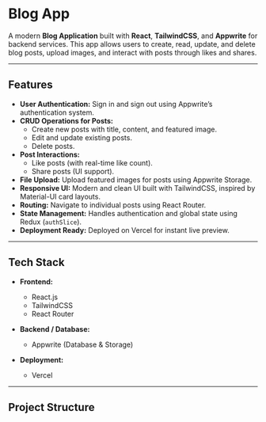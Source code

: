 # Blog App

A modern **Blog Application** built with **React**, **TailwindCSS**, and **Appwrite** for backend services. This app allows users to create, read, update, and delete blog posts, upload images, and interact with posts through likes and shares.

---

## Features

- **User Authentication:** Sign in and sign out using Appwrite’s authentication system.  
- **CRUD Operations for Posts:**  
  - Create new posts with title, content, and featured image.  
  - Edit and update existing posts.  
  - Delete posts.  
- **Post Interactions:**  
  - Like posts (with real-time like count).  
  - Share posts (UI support).  
- **File Upload:** Upload featured images for posts using Appwrite Storage.  
- **Responsive UI:** Modern and clean UI built with TailwindCSS, inspired by Material-UI card layouts.  
- **Routing:** Navigate to individual posts using React Router.  
- **State Management:** Handles authentication and global state using Redux (`authSlice`).  
- **Deployment Ready:** Deployed on Vercel for instant live preview.

---

## Tech Stack

- **Frontend:**  
  - React.js  
  - TailwindCSS  
  - React Router  

- **Backend / Database:**  
  - Appwrite (Database & Storage)  

- **Deployment:**  
  - Vercel  

---

## Project Structure

